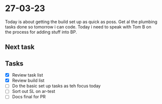 # 27-03-23

Today is about getting the build set up as quick as poss. Get al the plumbing tasks done so tomorrow i can code.
Today i need to speak with Tom B on the process for adding stuff into BP.

## Next task


## Tasks
- [x] Review task list
- [x] Review build list
- [ ] Do the basic set up tasks as teh focus today
- [ ] Sort out SL on ar-test
- [ ] Docs final for PR
